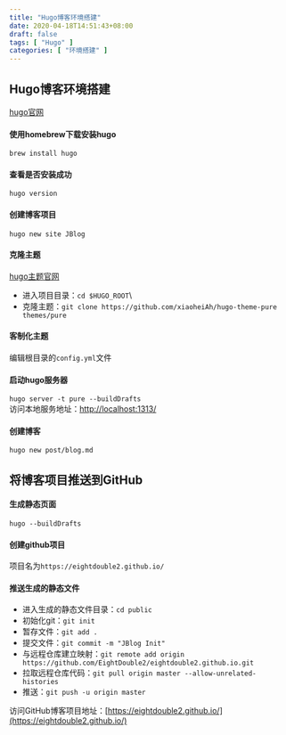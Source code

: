 ```yaml
---
title: "Hugo博客环境搭建"
date: 2020-04-18T14:51:43+08:00
draft: false
tags: [ "Hugo" ]
categories: [ "环境搭建" ]
---
```

## Hugo博客环境搭建

[hugo官网](https://gohugo.io/)

#### 使用homebrew下载安装hugo
`brew install hugo`

#### 查看是否安装成功
`hugo version`

#### 创建博客项目
`hugo new site JBlog`

#### 克隆主题
[hugo主题官网](https://themes.gohugo.io/)
- 进入项目目录：`cd $HUGO_ROOT`\
- 克隆主题：`git clone https://github.com/xiaoheiAh/hugo-theme-pure themes/pure`

#### 客制化主题
编辑根目录的`config.yml`文件

#### 启动hugo服务器
`hugo server -t pure --buildDrafts`\
访问本地服务地址：[http://localhost:1313/](http://localhost:1313/)

#### 创建博客
`hugo new post/blog.md`

## 将博客项目推送到GitHub

#### 生成静态页面
`hugo --buildDrafts`

#### 创建github项目
项目名为`https://eightdouble2.github.io/`

#### 推送生成的静态文件
- 进入生成的静态文件目录：`cd public`
- 初始化git：`git init`
- 暂存文件：`git add .`
- 提交文件：`git commit -m "JBlog Init"`
- 与远程仓库建立映射：`git remote add origin https://github.com/EightDouble2/eightdouble2.github.io.git`
- 拉取远程仓库代码：`git pull origin master --allow-unrelated-histories`
- 推送：`git push -u origin master`

访问GitHub博客项目地址：[https://eightdouble2.github.io/](https://eightdouble2.github.io/)